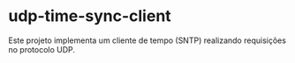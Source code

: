 # udp-time-sync-client
Este projeto implementa um cliente de tempo (SNTP) realizando requisições no protocolo UDP.
